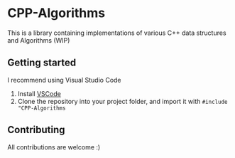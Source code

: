 # CPP-Algorithms

This is a library containing implementations of various C++ data structures and Algorithms (WIP)

## Getting started

I recommend using Visual Studio Code
1. Install [VSCode](https://code.visualstudio.com/download)
2. Clone the repository into your project folder, and import it with `#include "CPP-Algorithms`

## Contributing

All contributions are welcome :)
